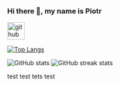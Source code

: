 ### Hi there 👋, my name is Piotr

[<img src='https://cdn.jsdelivr.net/npm/simple-icons@3.0.1/icons/github.svg' alt='github' height='40'>](https://github.com/PiotrCiechanowski)  

[![Top Langs](https://github-readme-stats.vercel.app/api/top-langs/?username=PiotrCiechanowski)](https://github.com/anuraghazra/github-readme-stats)

![GitHub stats](https://github-readme-stats.vercel.app/api?username=PiotrCiechanowski&show_icons=true)   ![GitHub streak stats](https://streak-stats.demolab.com/?user=PiotrCiechanowski) 

 
test test tets test
